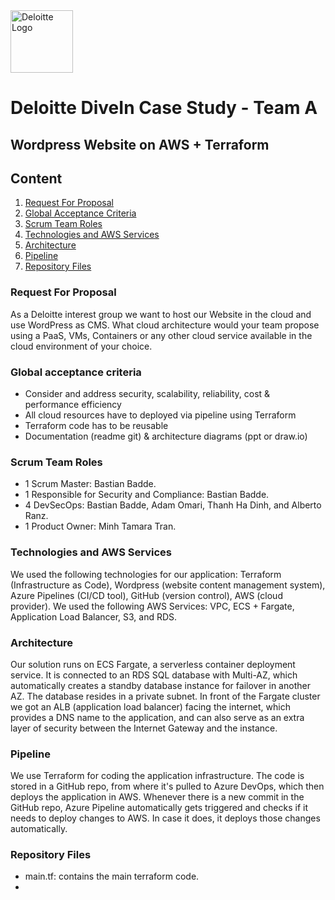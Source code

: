 <img src="https://logos-world.net/wp-content/uploads/2021/08/Deloitte-Logo.png" alt="Deloitte Logo" width="100"/>

# Deloitte DiveIn Case Study - Team A


## Wordpress Website on AWS + Terraform

## Content

1. [Request For Proposal](#rfp)
2. [Global Acceptance Criteria](#gac)
3. [Scrum Team Roles](#str)
4. [Technologies and AWS Services](#tar)
5. [Architecture](#ar)
6. [Pipeline](#pl)
7. [Repository Files](#rf)


### Request For Proposal <a name="rfp"></a>
As a Deloitte interest group we want to host our Website in the cloud and use WordPress as CMS. What cloud architecture would your team propose using a PaaS, VMs, Containers or any other cloud service available in the cloud environment of your choice.


### Global acceptance criteria <a name="gac"></a>
* Consider and address security, scalability, reliability, cost & performance efficiency
* All cloud resources have to deployed via pipeline using Terraform
* Terraform code has to be reusable
* Documentation (readme git) & architecture diagrams (ppt or draw.io)


### Scrum Team Roles <a name="str"></a>
- 1 Scrum Master: Bastian Badde.
- 1 Responsible for Security and Compliance: Bastian Badde.
- 4 DevSecOps: Bastian Badde, Adam Omari, Thanh Ha Dinh, and Alberto Ranz.
- 1 Product Owner: Minh Tamara Tran.


### Technologies and AWS Services <a name="tar"></a>
We used the following technologies for our application: Terraform (Infrastructure as Code), Wordpress (website content management system), Azure Pipelines (CI/CD tool), GitHub (version control), AWS (cloud provider).
We used the following AWS Services: VPC, ECS + Fargate, Application Load Balancer, S3, and RDS.


### Architecture <a name="ar"></a>
Our solution runs on ECS Fargate, a serverless container deployment service. It is connected to an RDS SQL database with Multi-AZ, which automatically creates a standby database instance for failover in another AZ. The database resides in a private subnet. 
In front of the Fargate cluster we got an ALB (application load balancer) facing the internet, which provides a DNS name to the application, and can also serve as an extra layer of security between the Internet Gateway and the instance. 


### Pipeline <a name="pl"></a>
We use Terraform for coding the application infrastructure. The code is stored in a GitHub repo, from where it's pulled to Azure DevOps, which then deploys the application in AWS. Whenever there is a new commit in the GitHub repo, Azure Pipeline automatically gets triggered and checks if it needs to deploy changes to AWS. In case it does, it deploys those changes automatically.


### Repository Files <a name="rf"></a>
- main.tf: contains the main terraform code.
- 
